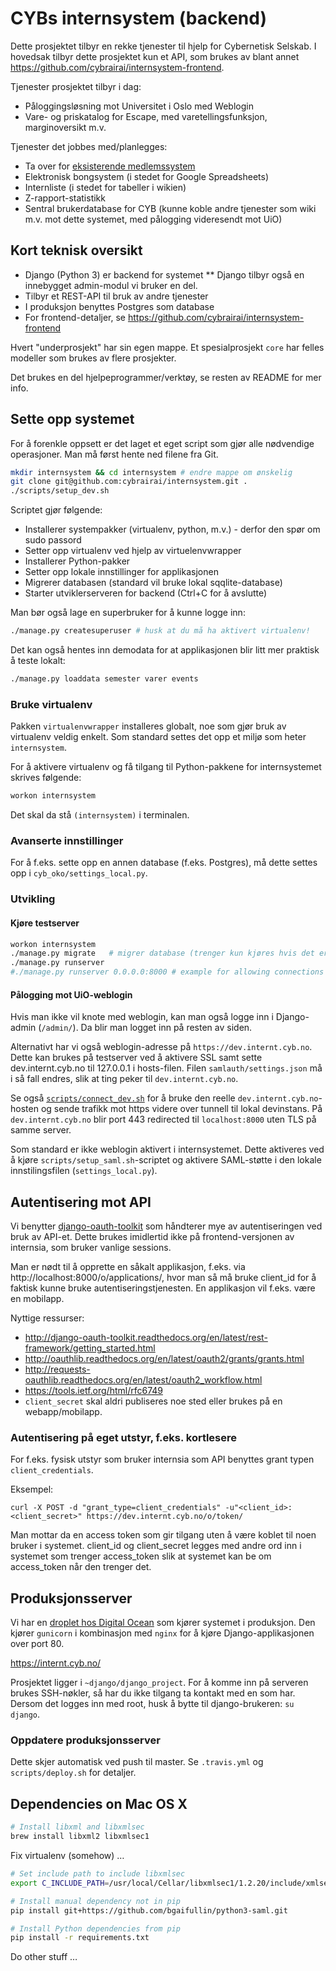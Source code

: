 # CYBs internsystem (backend)
Dette prosjektet tilbyr en rekke tjenester til hjelp for Cybernetisk Selskab. I hovedsak tilbyr dette prosjektet kun et API, som brukes av blant annet https://github.com/cybrairai/internsystem-frontend.

Tjenester prosjektet tilbyr i dag:
* Påloggingsløsning mot Universitet i Oslo med Weblogin
* Vare- og priskatalog for Escape, med varetellingsfunksjon, marginoversikt m.v.

Tjenester det jobbes med/planlegges:
* Ta over for [eksisterende medlemssystem](https://github.com/vegarang/medlemssystem_django)
* Elektronisk bongsystem (i stedet for Google Spreadsheets)
* Internliste (i stedet for tabeller i wikien)
* Z-rapport-statistikk
* Sentral brukerdatabase for CYB (kunne koble andre tjenester som wiki m.v. mot dette systemet, med pålogging videresendt mot UiO)

## Kort teknisk oversikt
* Django (Python 3) er backend for systemet
** Django tilbyr også en innebygget admin-modul vi bruker en del.
* Tilbyr et REST-API til bruk av andre tjenester
* I produksjon benyttes Postgres som database
* For frontend-detaljer, se https://github.com/cybrairai/internsystem-frontend

Hvert "underprosjekt" har sin egen mappe. Et spesialprosjekt `core` har felles modeller som brukes av flere prosjekter.

Det brukes en del hjelpeprogrammer/verktøy, se resten av README for mer info.

## Sette opp systemet
For å forenkle oppsett er det laget et eget script som gjør alle nødvendige operasjoner. Man må først hente ned filene fra Git.

```bash
mkdir internsystem && cd internsystem # endre mappe om ønskelig
git clone git@github.com:cybrairai/internsystem.git .
./scripts/setup_dev.sh
```

Scriptet gjør følgende:
* Installerer systempakker (virtualenv, python, m.v.) - derfor den spør om sudo passord
* Setter opp virtualenv ved hjelp av virtuelenvwrapper
* Installerer Python-pakker
* Setter opp lokale innstillinger for applikasjonen
* Migrerer databasen (standard vil bruke lokal sqqlite-database)
* Starter utviklerserveren for backend (Ctrl+C for å avslutte)

Man bør også lage en superbruker for å kunne logge inn:

```bash
./manage.py createsuperuser # husk at du må ha aktivert virtualenv!
```

Det kan også hentes inn demodata for at applikasjonen blir litt mer praktisk å teste lokalt:

```bash
./manage.py loaddata semester varer events
```

### Bruke virtualenv
Pakken `virtualenvwrapper` installeres globalt, noe som gjør bruk av virtualenv veldig enkelt.
Som standard settes det opp et miljø som heter `internsystem`.

For å aktivere virtualenv og få tilgang til Python-pakkene for internsystemet skrives følgende:

```bash
workon internsystem
```

Det skal da stå `(internsystem)` i terminalen.

### Avanserte innstillinger
For å f.eks. sette opp en annen database (f.eks. Postgres), må dette settes opp i `cyb_oko/settings_local.py`.

### Utvikling

#### Kjøre testserver
```bash
workon internsystem
./manage.py migrate   # migrer database (trenger kun kjøres hvis det er gjort endringer i databaseskjemaer)
./manage.py runserver
#./manage.py runserver 0.0.0.0:8000 # example for allowing connections from others than local
```

#### Pålogging mot UiO-weblogin
Hvis man ikke vil knote med weblogin, kan man også logge inn i Django-admin (`/admin/`). Da blir man logget inn på resten av siden.

Alternativt har vi også weblogin-adresse på `https://dev.internt.cyb.no`. Dette kan brukes på testserver ved å aktivere
SSL samt sette dev.internt.cyb.no til 127.0.0.1 i hosts-filen. Filen `samlauth/settings.json` må i så fall endres, slik
at ting peker til `dev.internt.cyb.no`.

Se også [`scripts/connect_dev.sh`](scripts/connect_dev.sh) for å bruke den reelle `dev.internt.cyb.no`-hosten og
sende trafikk mot https videre over tunnell til lokal devinstans. På `dev.internt.cyb.no` blir port 443 redirected
til `localhost:8000` uten TLS på samme server.

Som standard er ikke weblogin aktivert i internsystemet. Dette aktiveres ved å kjøre `scripts/setup_saml.sh`-scriptet og aktivere SAML-støtte i den lokale innstilingsfilen (`settings_local.py`).

## Autentisering mot API
Vi benytter [django-oauth-toolkit](https://github.com/evonove/django-oauth-toolkit) som håndterer mye av autentiseringen
ved bruk av API-et. Dette brukes imidlertid ikke på frontend-versjonen av internsia, som bruker vanlige sessions.

Man er nødt til å opprette en såkalt applikasjon, f.eks. via http://localhost:8000/o/applications/, hvor man så
må bruke client_id for å faktisk kunne bruke autentiseringstjenesten. En applikasjon vil f.eks. være en mobilapp.

Nyttige ressurser:
* http://django-oauth-toolkit.readthedocs.org/en/latest/rest-framework/getting_started.html
* http://oauthlib.readthedocs.org/en/latest/oauth2/grants/grants.html
* http://requests-oauthlib.readthedocs.org/en/latest/oauth2_workflow.html
* https://tools.ietf.org/html/rfc6749
* `client_secret` skal aldri publiseres noe sted eller brukes på en webapp/mobilapp.

### Autentisering på eget utstyr, f.eks. kortlesere
For f.eks. fysisk utstyr som bruker internsia som API benyttes grant typen `client_credentials`.

Eksempel:

`curl -X POST -d "grant_type=client_credentials" -u"<client_id>:<client_secret>" https://dev.internt.cyb.no/o/token/`

Man mottar da en access token som gir tilgang uten å være koblet til noen bruker i systemet. client_id og
client_secret legges med andre ord inn i systemet som trenger access_token slik at systemet kan be om
access_token når den trenger det.

## Produksjonsserver
Vi har en [droplet hos Digital Ocean](https://confluence.cyb.no/display/AKTIV/Servere) som kjører systemet i produksjon. Den kjører `gunicorn` i kombinasjon med `nginx` for å kjøre Django-applikasjonen over port 80.

https://internt.cyb.no/

Prosjektet ligger i `~django/django_project`. For å komme inn på serveren brukes SSH-nøkler, så har du ikke tilgang ta kontakt med en som har. Dersom det logges inn med root, husk å bytte til django-brukeren: `su django`.

### Oppdatere produksjonsserver
Dette skjer automatisk ved push til master. Se `.travis.yml` og `scripts/deploy.sh` for detaljer.

## Dependencies on Mac OS X

```bash
# Install libxml and libxmlsec
brew install libxml2 libxmlsec1
```

Fix virtualenv (somehow) …

```bash
# Set include path to include libxmlsec
export C_INCLUDE_PATH=/usr/local/Cellar/libxmlsec1/1.2.20/include/xmlsec1/

# Install manual dependency not in pip
pip install git+https://github.com/bgaifullin/python3-saml.git

# Install Python dependencies from pip
pip install -r requirements.txt
```
Do other stuff …
